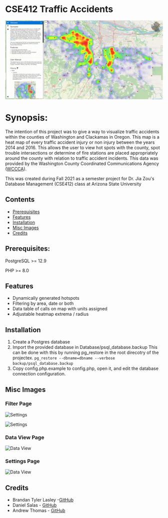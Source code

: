 # CSE412 Traffic Accidents

![Overview](https://github.com/TylerTheFox/CSE412-Traffic-Accident-Project/raw/develop/images/ex/github/overview.png)


# Synopsis:

The intention of this project was to give a way to visualize traffic accidents within the counties of Washington and Clackamas in Oregon. This map is a heat map of every traffic accident injury or non injury between the years 2014 and 2016. This allows the user to view hot spots with the county, spot trouble intersections or determine of fire stations are placed appropriately around the county with relation to traffic accident incidents. This data was provided by the Washington County Coordinated Communications Agency ([WCCCA](https://wccca.com/)).

This was created during Fall 2021 as a semester project for Dr. Jia Zou's Database Management (CSE412) class at Arizona State University

## Contents

- [Prerequisites](#Prerequisites)
- [Features](#Features)
- [Installation](#Installation)
- [Misc Images](#Misc-Images)
- [Credits](#Credits)

## Prerequisites:

PostgreSQL >= 12.9

PHP >= 8.0

## Features 

* Dynamically generated hotspots
* Filtering by area, date or both
* Data table of calls on map with units assigned
* Adjustable heatmap extrema / radius

## Installation 
1. Create a Postgres database 
2. Import the provided database in Database/psql_database.backup
This can be done with this by running pg_restore in the root direcotry of the projectex. `pg_restore --dbname=dbname --verbose backup/psql_database.backup`
3.  Copy config.php.example to config.php, open it, and edit the database connection configuration. 

## Misc Images

### Filter Page
![Settings](https://github.com/TylerTheFox/CSE412-Traffic-Accident-Project/raw/develop/images/ex/github/filter.png)

![Settings](https://github.com/TylerTheFox/CSE412-Traffic-Accident-Project/raw/develop/images/ex/CircleEx1.png)

### Data View Page
![Data View](https://github.com/TylerTheFox/CSE412-Traffic-Accident-Project/raw/develop/images/ex/github/DataView.png)

### Settings Page 
![Data View](https://github.com/TylerTheFox/CSE412-Traffic-Accident-Project/raw/develop/images/ex/github/Settings.png)

## Credits
* Brandan Tyler Lasley -[GitHub](https://github.com/TylerTheFox/)
* Daniel Salas -  [GitHub](https://github.com/Daniel-Salas481)
* Andrew Thomas - [GitHub](https://github.com/andrewgucci)